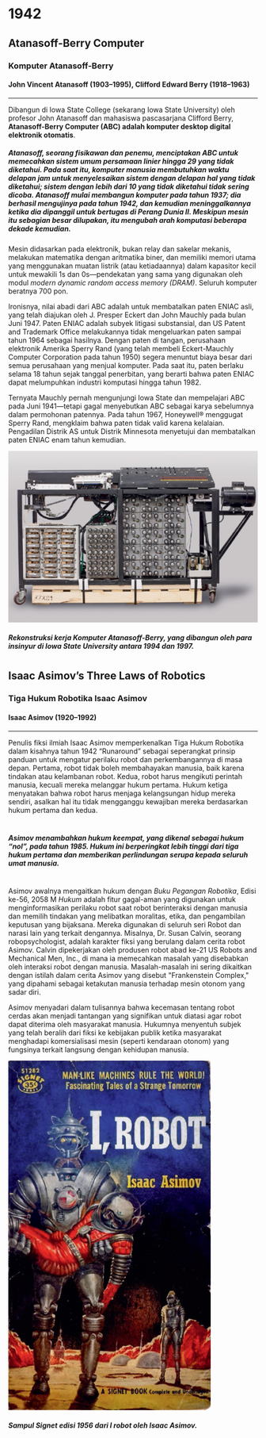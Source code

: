 # 1942

## Atanasoff-Berry Computer
### Komputer Atanasoff-Berry
#### **John Vincent Atanasoff** (1903–1995), **Clifford Edward Berry** (1918–1963)
---

Dibangun di Iowa State College (sekarang Iowa State University) oleh profesor John Atanasoff dan mahasiswa pascasarjana Clifford Berry, **Atanasoff-Berry Computer (ABC) adalah komputer desktop digital elektronik otomatis**.

##### Atanasoff, seorang fisikawan dan penemu, menciptakan ABC untuk memecahkan sistem umum persamaan linier hingga 29 yang tidak diketahui. Pada saat itu, komputer manusia membutuhkan waktu delapan jam untuk menyelesaikan sistem dengan delapan hal yang tidak diketahui; sistem dengan lebih dari 10 yang tidak diketahui tidak sering dicoba. Atanasoff mulai membangun komputer pada tahun 1937; dia berhasil mengujinya pada tahun 1942, dan kemudian meninggalkannya ketika dia dipanggil untuk bertugas di Perang Dunia II. Meskipun mesin itu sebagian besar dilupakan, itu mengubah arah komputasi beberapa dekade kemudian.

Mesin didasarkan pada elektronik, bukan relay dan sakelar mekanis, melakukan matematika dengan aritmatika biner, dan memiliki memori utama yang menggunakan muatan listrik (atau ketiadaannya) dalam kapasitor kecil untuk mewakili 1s dan 0s—pendekatan yang sama yang digunakan oleh modul _modern dynamic random access memory (DRAM)_. Seluruh komputer beratnya 700 pon.

Ironisnya, nilai abadi dari ABC adalah untuk membatalkan paten ENIAC asli, yang telah diajukan oleh J. Presper Eckert dan John Mauchly pada bulan Juni 1947. Paten ENIAC adalah subyek litigasi substansial, dan US Patent and Trademark Office melakukannya tidak mengeluarkan paten sampai tahun 1964 sebagai hasilnya. Dengan paten di tangan, perusahaan elektronik Amerika Sperry Rand (yang telah membeli Eckert-Mauchly Computer Corporation pada tahun 1950) segera menuntut biaya besar dari semua perusahaan yang menjual komputer. Pada saat itu, paten berlaku selama 18 tahun sejak tanggal penerbitan, yang berarti bahwa paten ENIAC dapat melumpuhkan industri komputasi hingga tahun 1982.

Ternyata Mauchly pernah mengunjungi Iowa State dan mempelajari ABC pada Juni 1941—tetapi gagal menyebutkan ABC sebagai karya sebelumnya dalam permohonan patennya. Pada tahun 1967, Honeywell® menggugat Sperry Rand, mengklaim bahwa paten tidak valid karena kelalaian. Pengadilan Distrik AS untuk Distrik Minnesota menyetujui dan membatalkan paten ENIAC enam tahun kemudian.

<img src= KomputerBerry.png>

##### _Rekonstruksi kerja Komputer Atanasoff-Berry, yang dibangun oleh para insinyur di Iowa State University antara 1994 dan 1997._

#

## Isaac Asimov’s Three Laws of Robotics
### Tiga Hukum Robotika Isaac Asimov
#### **Isaac Asimov** (1920–1992)
---

Penulis fiksi ilmiah Isaac Asimov memperkenalkan Tiga Hukum Robotika dalam kisahnya tahun 1942 “Runaround” sebagai seperangkat prinsip panduan untuk mengatur perilaku robot dan perkembangannya di masa depan. Pertama, robot tidak boleh membahayakan manusia, baik karena tindakan atau kelambanan robot. Kedua, robot harus mengikuti perintah manusia, kecuali mereka melanggar hukum pertama. Hukum ketiga menyatakan bahwa robot harus menjaga kelangsungan hidup mereka sendiri, asalkan hal itu tidak mengganggu kewajiban mereka berdasarkan hukum pertama dan kedua.
#

##### Asimov menambahkan hukum keempat, yang dikenal sebagai hukum “nol”, pada tahun 1985. Hukum ini berperingkat lebih tinggi dari tiga hukum pertama dan memberikan perlindungan serupa kepada seluruh umat manusia.

#

Asimov awalnya mengaitkan hukum dengan _Buku Pegangan Robotika_, Edisi ke-56, 2058 M _Hukum_ adalah fitur gagal-aman yang digunakan untuk menginformasikan perilaku robot saat robot berinteraksi dengan manusia dan memilih tindakan yang melibatkan moralitas, etika, dan pengambilan keputusan yang bijaksana. Mereka digunakan di seluruh seri Robot dan narasi lain yang terkait dengannya. Misalnya, Dr. Susan Calvin, seorang robopsychologist, adalah karakter fiksi yang berulang dalam cerita robot Asimov. Calvin dipekerjakan oleh produsen robot abad ke-21 US Robots and Mechanical Men, Inc., di mana ia memecahkan masalah yang disebabkan oleh interaksi robot dengan manusia. Masalah-masalah ini sering dikaitkan dengan istilah dalam cerita Asimov yang disebut "Frankenstein Complex," yang dipahami sebagai ketakutan manusia terhadap mesin otonom yang sadar diri.

Asimov menyadari dalam tulisannya bahwa kecemasan tentang robot cerdas akan menjadi tantangan yang signifikan untuk diatasi agar robot dapat diterima oleh masyarakat manusia. Hukumnya menyentuh subjek yang telah beralih dari fiksi ke kebijakan publik ketika masyarakat menghadapi komersialisasi mesin (seperti kendaraan otonom) yang fungsinya terkait langsung dengan kehidupan manusia.

<img src = Asimov.png>

##### Sampul Signet edisi 1956 dari I robot oleh Isaac Asimov.
